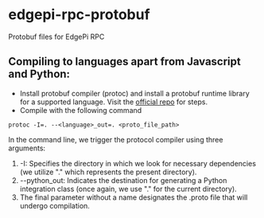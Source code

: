# edgepi-rpc-protobuf
Protobuf files for EdgePi RPC

## Compiling to languages apart from Javascript and Python:
- Install protobuf compiler (protoc) and install a protobuf runtime library for a supported language. Visit the [official repo](https://github.com/protocolbuffers/protobuf) for steps.
- Compile with the following command
```
protoc -I=. --<language>_out=. <proto_file_path>
```
In the command line, we trigger the protocol compiler using three arguments:

1. -I: Specifies the directory in which we look for necessary dependencies (we utilize "." which represents the present directory).
2. --python_out: Indicates the destination for generating a Python integration class (once again, we use "." for the current directory).
3. The final parameter without a name designates the .proto file that will undergo compilation.
